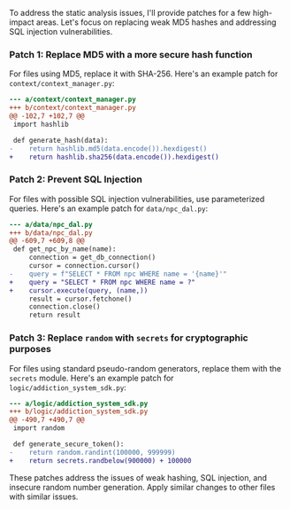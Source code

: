 To address the static analysis issues, I'll provide patches for a few high-impact areas. Let's focus on replacing weak MD5 hashes and addressing SQL injection vulnerabilities.

### Patch 1: Replace MD5 with a more secure hash function

For files using MD5, replace it with SHA-256. Here's an example patch for `context/context_manager.py`:

```diff
--- a/context/context_manager.py
+++ b/context/context_manager.py
@@ -102,7 +102,7 @@
 import hashlib

 def generate_hash(data):
-    return hashlib.md5(data.encode()).hexdigest()
+    return hashlib.sha256(data.encode()).hexdigest()
```

### Patch 2: Prevent SQL Injection

For files with possible SQL injection vulnerabilities, use parameterized queries. Here's an example patch for `data/npc_dal.py`:

```diff
--- a/data/npc_dal.py
+++ b/data/npc_dal.py
@@ -609,7 +609,8 @@
 def get_npc_by_name(name):
     connection = get_db_connection()
     cursor = connection.cursor()
-    query = f"SELECT * FROM npc WHERE name = '{name}'"
+    query = "SELECT * FROM npc WHERE name = ?"
+    cursor.execute(query, (name,))
     result = cursor.fetchone()
     connection.close()
     return result
```

### Patch 3: Replace `random` with `secrets` for cryptographic purposes

For files using standard pseudo-random generators, replace them with the `secrets` module. Here's an example patch for `logic/addiction_system_sdk.py`:

```diff
--- a/logic/addiction_system_sdk.py
+++ b/logic/addiction_system_sdk.py
@@ -490,7 +490,7 @@
 import random

 def generate_secure_token():
-    return random.randint(100000, 999999)
+    return secrets.randbelow(900000) + 100000
```

These patches address the issues of weak hashing, SQL injection, and insecure random number generation. Apply similar changes to other files with similar issues.